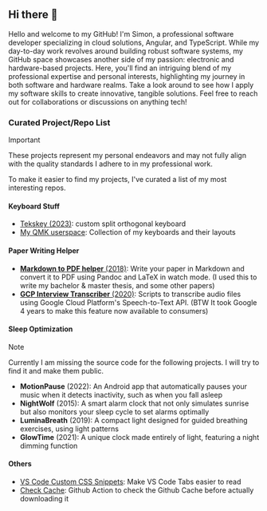 ## Hi there 👋

Hello and welcome to my GitHub! I'm Simon, a professional software developer specializing in cloud solutions, Angular, and TypeScript. While my day-to-day work revolves around building robust software systems, my GitHub space showcases another side of my passion: electronic and hardware-based projects. Here, you'll find an intriguing blend of my professional expertise and personal interests, highlighting my journey in both software and hardware realms. Take a look around to see how I apply my software skills to create innovative, tangible solutions. Feel free to reach out for collaborations or discussions on anything tech!

### Curated Project/Repo List

> [!IMPORTANT]  
> These projects represent my personal endeavors and may not fully align with the quality standards I adhere to in my professional work.

To make it easier to find my projects, I've curated a list of my most interesting repos.

#### Keyboard Stuff

- [Tekskey (2023)](https://github.com/Buckwich/tekskey): custom split orthogonal keyboard
- [My QMK userspace](https://github.com/Buckwich/qmk_firmware_linked): Collection of my keyboards and their layouts

#### Paper Writing Helper

- [**Markdown to PDF helper** (2018)](https://github.com/Buckwich/DHBW-Pandoc-Latex-Template): Write your paper in Markdown and convert it to PDF using Pandoc and LaTeX in watch mode. (I used this to write my bachelor & master thesis, and some other papers)
- [**GCP Interview Transcriber** (2020)](https://github.com/Buckwich/gcp-transcriber): Scripts to transcribe audio files using Google Cloud Platform's Speech-to-Text API. (BTW It took Google 4 years to make this feature now available to consumers)

#### Sleep Optimization

> [!NOTE]
> Currently I am missing the source code for the following projects. I will try to find it and make them public.

- **MotionPause** (2022): An Android app that automatically pauses your music when it detects inactivity, such as when you fall asleep
- **NightWolf** (2015): A smart alarm clock that not only simulates sunrise but also monitors your sleep cycle to set alarms optimally
- **LuminaBreath** (2019): A compact light designed for guided breathing exercises, using light patterns
- **GlowTime** (2021): A unique clock made entirely of light, featuring a night dimming function

#### Others

- [VS Code Custom CSS Snippets](https://github.com/Buckwich/vscode-custom-css-snippets): Make VS Code Tabs easier to read
- [Check Cache](https://github.com/Buckwich/check-cache): Github Action to check the Github Cache before actually downloading it
